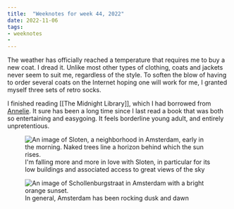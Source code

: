 ```yaml
---
title:  "Weeknotes for week 44, 2022"
date: 2022-11-06
tags: 
- weeknotes
- 
---
```

The weather has officially reached a temperature that requires me to buy a new coat. I dread it. Unlike most other types of clothing, coats and jackets never seem to suit me, regardless of the style. To soften the blow of having to order several coats on the Internet hoping one will work for me, I granted myself three sets of retro socks.  

I finished reading [[The Midnight Library]], which I had borrowed from [Annelie](https://www.anneliewambeek.com/). It sure has been a long time since I last read a book that was both so entertaining and easygoing. It feels borderline young adult, and entirely unpretentious.

<figure>
<img src="https://res.cloudinary.com/dbi2zounq/image/upload/c_scale,w_800/v1667727708/zinzy.website/24BBEE43-B788-4890-B6CC-2AA3E489632A_dwodvy.jpg" alt="An image of Sloten, a neighborhood in Amsterdam, early in the morning. Naked trees line a horizon behind which the sun rises.">
<figcaption>I'm falling more and more in love with Sloten, in particular for its low buildings and associated access to great views of the sky</figcaption>
</figure>

<figure>
<img src="https://res.cloudinary.com/dbi2zounq/image/upload/c_scale,w_800/v1667727706/zinzy.website/4D9D2208-0D88-4297-B1EF-CFDF77489F0F_ljqfof.jpg" alt="An image of Schollenburgstraat in Amsterdam with a bright orange sunset.">
<figcaption>In general, Amsterdam has been rocking dusk and dawn</figcaption>
</figure>